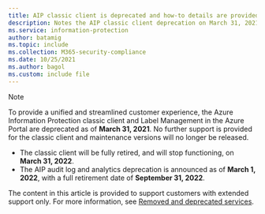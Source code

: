 ```yaml
---
title: AIP classic client is deprecated and how-to details are provided for those with extended support only.
description: Notes the AIP classic client deprecation on March 31, 2021, and provides links for next steps and more information for customers with extended support.
ms.service: information-protection
author: batamig
ms.topic: include
ms.collection: M365-security-compliance
ms.date: 10/25/2021
ms.author: bagol
ms.custom: include file
---
```

> [!NOTE]
> To provide a unified and streamlined customer experience, the Azure Information Protection classic client and Label Management in the Azure Portal are deprecated as of **March 31, 2021**. No further support is provided for the classic client and maintenance versions will no longer be released.
>
>- The classic client will be fully retired, and will stop functioning, on **March 31, 2022**.
>- The AIP audit log and analytics deprecation is announced as of **March 1, 2022**, with a full retirement date of **September 31, 2022**.
>
> The content in this article is provided to support customers with extended support only. For more information, see [Removed and deprecated services](../removed-deprecated-services.md).
>